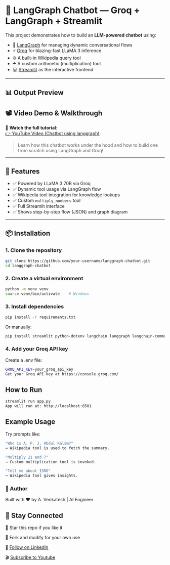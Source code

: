 # 🤖 LangGraph Chatbot — Groq + LangGraph + Streamlit

This project demonstrates how to build an **LLM-powered chatbot** using:

- 🧠 [LangGraph](https://www.langgraph.dev/) for managing dynamic conversational flows
- ⚡ [Groq](https://console.groq.com/) for blazing-fast LLaMA 3 inference
- 🌐 A built-in Wikipedia query tool
- ➗ A custom arithmetic (multiplication) tool
- 💻 [Streamlit](https://streamlit.io/) as the interactive frontend

---

## 📊 Output Preview


## 📽️ Video Demo & Walkthrough

🎥 **Watch the full tutorial**:  
[👉 YouTube Video (Chatbot using langgraph)](https://your-youtube-link-here)

> Learn how this chatbot works under the hood and how to build one from scratch using LangGraph and Groq!

---

## 🔧 Features

- ✅ Powered by LLaMA 3 70B via Groq
- ✅ Dynamic tool usage via LangGraph flow
- ✅ Wikipedia tool integration for knowledge lookups
- ✅ Custom `multiply_numbers` tool
- ✅ Full Streamlit interface
- ✅ Shows step-by-step flow (JSON) and graph diagram

---

## 📦 Installation

### 1. Clone the repository

```bash
git clone https://github.com/your-username/langgraph-chatbot.git
cd langgraph-chatbot
```

### 2. Create a virtual environment
```bash
python -m venv venv
source venv/bin/activate    # Windows
```
### 3. Install dependencies
```bash
pip install -r requirements.txt
```
Or manually:

```bash
pip install streamlit python-dotenv langchain langgraph langchain-community langchain-groq Pillow
```

### 4. Add your Groq API key

Create a .env file:

```bash
GROQ_API_KEY=your_groq_api_key
Get your Groq API key at https://console.groq.com/
```

## How to Run
```bash
streamlit run app.py
App will run at: http://localhost:8501
```


## Example Usage
Try prompts like:

```bash
"Who is A. P. J. Abdul Kalam?"
→ Wikipedia tool is used to fetch the summary.

"Multiply 21 and 7"
→ Custom multiplication tool is invoked.

"Tell me about ISRO"
→ Wikipedia tool gives insights.
```

### 👤 Author

Built with ❤️ by A. Venkatesh | AI Engineer

## 📢 Stay Connected

🌟 Star this repo if you like it

🍴 Fork and modify for your own use

🧠 [Follow on LinkedIn](https://your-youtube-link-here)

🎬 [Subscribe to Youtube](https://www.youtube.com/@avenkatesh0610)